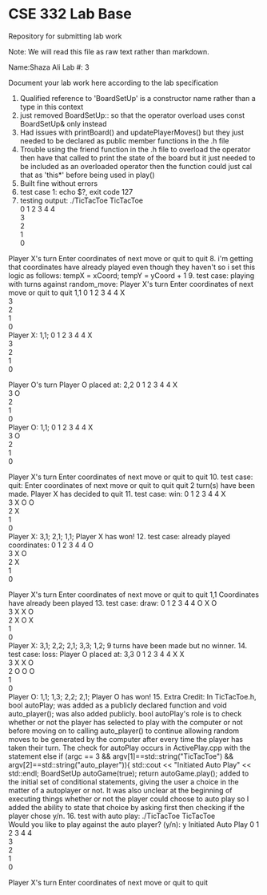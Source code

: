 # CSE 332 Lab Base
Repository for submitting lab work

Note: We will read this file as raw text rather than markdown.

Name:Shaza Ali
Lab #: 3

Document your lab work here according to the lab specification
1. Qualified reference to 'BoardSetUp' is a constructor name rather than a type in this context
2. just removed BoardSetUp:: so that the operator overload uses const BoardSetUp& only instead
3. Had issues with printBoard() and updatePlayerMoves() but they just needed to be declared as public member functions in the .h file
4. Trouble using the friend function in the .h file to overload the operator then have that called to print the state of the board but it just needed to be included as an overloaded operator then the function could just cal that as 'this*' before being used in play()
5. Built fine without errors
6. test case 1: echo $?, exit code 127
7. testing output: ./TicTacToe TicTacToe                        
   0 1 2 3 4
   4      
   3      
   2      
   1      
   0

Player X's turn
Enter coordinates of next move or quit to quit
8. i'm getting that coordinates have already played even though they haven't so i set this logic as follows: tempX = xCoord;
   tempY = yCoord + 1
9. test case: playing with turns against random_move: Player X's turn
   Enter coordinates of next move or quit to quit
   1,1
   0 1 2 3 4
   4   X       
   3           
   2           
   1           
   0           
   Player X: 1,1;
   0 1 2 3 4
   4   X       
   3           
   2           
   1           
   0

Player O's turn
Player O placed at: 2,2
0 1 2 3 4
4   X       
3     O     
2           
1           
0           
Player O: 1,1;
0 1 2 3 4
4   X       
3     O     
2           
1           
0

Player X's turn
Enter coordinates of next move or quit to quit
10. test case: quit: Enter coordinates of next move or quit to quit
    quit
    2 turn(s) have been made.
    Player X has decided to quit
11. test case: win:  0 1 2 3 4
    4   X       
    3   X O O   
    2   X       
    1           
    0           
    Player X: 3,1; 2,1; 1,1;
    Player X has won!
12. test case: already played coordinates:   0 1 2 3 4
    4   O       
    3     X O   
    2   X       
    1           
    0

Player X's turn
Enter coordinates of next move or quit to quit
1,1
Coordinates have already been played
13. test case: draw: 
        0 1 2 3 4
    4   O X O   
    3   X X O   
    2   X O X   
    1           
    0           
    Player X: 3,1; 2,2; 2,1; 3,3; 1,2;
    9 turns have been made but no winner.
14. test case: loss: Player O placed at: 3,3
    0 1 2 3 4
    4   X   X   
    3   X X O   
    2   O O O   
    1           
    0           
    Player O: 1,1; 1,3; 2,2; 2,1;
    Player O has won!
15. Extra Credit: In TicTacToe.h, bool autoPlay; was added as a publicly declared function and void auto_player(); was also added publicly. bool autoPlay's role is to check whether or not the player has selected to play with the computer or not before moving on to calling auto_player() to continue allowing random moves to be generated by the computer after every time the player has taken their turn. The check for autoPlay occurs in ActivePlay.cpp with the statement else if (argc == 3 && argv[1]==std::string("TicTacToe") && argv[2]==std::string("auto_player")){
    std::cout << "Initiated Auto Play" << std::endl;
    BoardSetUp autoGame(true);
    return autoGame.play(); added to the initial set of conditional statements, giving the user a choice in the matter of a autoplayer or not. It was also unclear at the beginning of executing things whether or not the player could choose to auto play so I added the ability to state that choice by asking first then checking if the player chose y/n.
16. test with auto play:
    ./TicTacToe TicTacToe                        
    Would you like to play against the auto player? (y/n): y
    Initiated Auto Play
    0 1 2 3 4
    4           
    3           
    2           
    1           
    0

Player X's turn
Enter coordinates of next move or quit to quit


